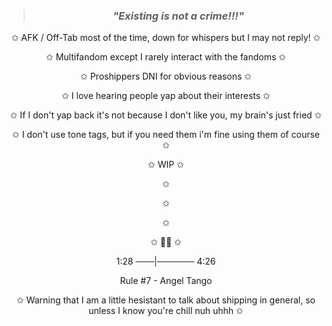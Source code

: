  > ### <p align="center"> *"Existing is not a crime!!!"*

<p align="center">
✩ AFK / Off-Tab most of the time, down for whispers but I may not reply! ✩

<p align="center">
✩ Multifandom except I rarely interact with the fandoms ✩
<p align="center">
✩ Proshippers DNI for obvious reasons ✩
<p align="center">
✩ I love hearing people yap about their interests ✩
<p align="center">
✩ If I don't yap back it's not because I don't like you, my brain's just fried ✩
<p align="center">
✩ I don't use tone tags, but if you need them i'm fine using them of course ✩
<p align="center">
✩ WIP ✩
<p align="center">
✩
<p align="center">
✩
<p align="center">
✩

<p align="center">
✩ 🏳️‍⚧️ ✩

<p align="center">
1:28 ───|────── 4:26
<p align="center">
Rule #7 - Angel Tango


<p align="center">
✩ Warning that I am a little hesistant to talk about shipping in general, so unless I know you're chill nuh uhhh ✩
